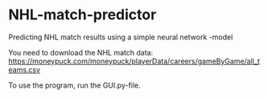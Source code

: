 # NHL-match-predictor
Predicting NHL match results using a simple neural network -model

You need to download the NHL match data: https://moneypuck.com/moneypuck/playerData/careers/gameByGame/all_teams.csv

To use the program, run the GUI.py-file.